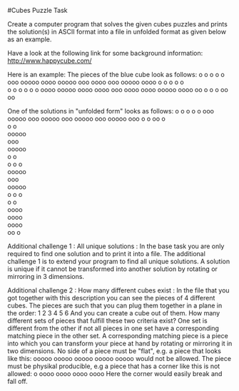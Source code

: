 
#Cubes Puzzle Task

Create a computer program that solves the given cubes puzzles and
prints the solution(s) in ASCII format into a file in unfolded format
as given below as an example.

Have a look at the following link for some background information:
http://www.happycube.com/

Here is an example:
The pieces of the blue cube look as follows:
  o  o o o  o  
 ooo ooooo oooo
ooooo ooo oooo 
 ooo ooooo oooo
  o  o o o  o  
 o o  o o  o o 
oooo ooooo oooo
 oooo ooo oooo 
oooo ooooo oooo
oo o o o  oo oo

One of the solutions in "unfolded form" looks as follows:
  o    o o o o 
 ooo ooooo ooo 
ooooo ooo ooooo
 ooo ooooo ooo 
  o   o oo  o  
     o o       
     ooooo     
      ooo      
     ooooo     
      o o      
     o o o     
     ooooo     
      ooo      
     ooooo     
     o o o     
      o o      
     oooo      
      oooo     
     oooo      
     oo o      

Additional challenge 1 : All unique solutions :
In the base task you are only required to find one solution and to
print it into a file. The additional challenge 1 is to extend your
program to find all unique solutions. A solution is unique if it
cannot be transformed into another solution by rotating or mirroring
in 3 dimensions.

Additional challenge 2 : How many different cubes exist :
In the file that you got together with this description you can see
the pieces of 4 different cubes. The pieces are such that you can plug
them together in a plane in the order:
 1 2 3
 4 5 6
And you can create a cube out of them. How many different sets of
pieces that fulfill these two criteria exist? One set is different
from the other if not all pieces in one set have a corresponding
matching piece in the other set. A corresponding matching piece is a
piece into which you can transform your piece at hand by rotating or
mirroring it in two dimensions. No side of a piece must be "flat",
e.g. a piece that looks like this:
 ooooo
 ooooo
 ooooo
 ooooo
 ooooo
would not be allowed. The piece must be physikal producible, e.g a
piece that has a corner like this is not allowed:
     o
 oooo 
 oooo 
 oooo 
 oooo 
Here the corner would easily break and fall off.
